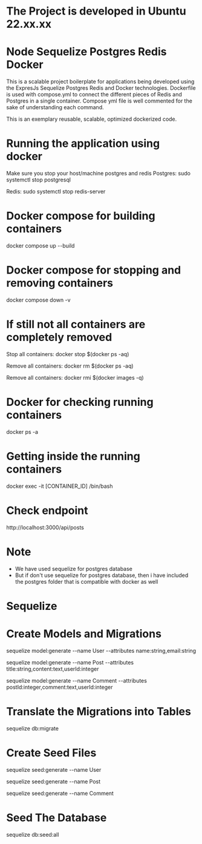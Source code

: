 # The Project is developed in Ubuntu 22.xx.xx

# Node Sequelize Postgres Redis Docker
This is a scalable project boilerplate for applications being developed using the ExpresJs Sequelize Postgres Redis and Docker technologies. Dockerfile is used with compose.yml to connect the different pieces of Redis and Postgres in a single container. Compose yml file is well commented for the sake of understanding each command.

This is an exemplary reusable, scalable, optimized dockerized code. 


# Running the application using docker
Make sure you stop your host/machine postgres and redis
Postgres:
sudo systemctl stop postgresql 

Redis:
sudo systemctl stop redis-server 


# Docker compose for building containers
docker compose up --build


# Docker compose for stopping and removing containers
docker compose down -v


# If still not all containers are completely removed
Stop all containers:
docker stop $(docker ps -aq)

Remove all containers:
docker rm $(docker ps -aq)

Remove all containers:
docker rmi $(docker images -q)


# Docker for checking running containers
docker ps -a

# Getting inside the running containers
docker exec -it [CONTAINER_ID] /bin/bash


# Check endpoint
http://localhost:3000/api/posts


# Note
- We have used sequelize for postgres database
- But if don't use sequelize for postgres database, then i have included the 
postgres folder that is compatible with docker as well


# Sequelize
# Create Models and Migrations
sequelize model:generate --name User --attributes name:string,email:string

sequelize model:generate --name Post --attributes title:string,content:text,userId:integer

sequelize model:generate --name Comment --attributes postId:integer,comment:text,userId:integer


# Translate the Migrations into Tables
sequelize db:migrate


# Create Seed Files
sequelize seed:generate --name User

sequelize seed:generate --name Post

sequelize seed:generate --name Comment


# Seed The Database
sequelize db:seed:all
